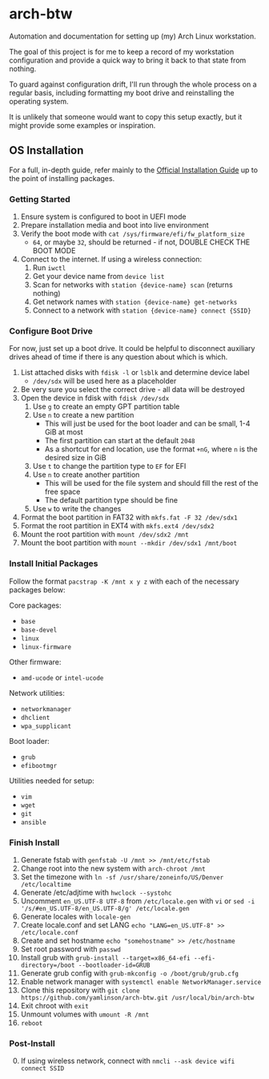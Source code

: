 
# arch-btw

Automation and documentation for setting up (my) Arch Linux workstation.

The goal of this project is for me to keep a record of my workstation configuration and provide a quick way to bring it back to that state from nothing.

To guard against configuration drift, I'll run through the whole process on a regular basis, including formatting my boot drive and reinstalling the operating system.

It is unlikely that someone would want to copy this setup exactly, but it might provide some examples or inspiration.

## OS Installation

For a full, in-depth guide, refer mainly to the [Official Installation Guide](https://wiki.archlinux.org/title/Installation_guide) up to the point of installing packages.

### Getting Started

1. Ensure system is configured to boot in UEFI mode
2. Prepare installation media and boot into live environment
3. Verify the boot mode with `cat /sys/firmware/efi/fw_platform_size`
    - `64`, or maybe `32`, should be returned - if not, DOUBLE CHECK THE BOOT MODE
5. Connect to the internet. If using a wireless connection:
    1. Run `iwctl`
    2. Get your device name from `device list`
    3. Scan for networks with `station {device-name} scan` (returns nothing)
    4. Get network names with `station {device-name} get-networks`
    5. Connect to a network with `station {device-name} connect {SSID}`
  
### Configure Boot Drive

For now, just set up a boot drive. It could be helpful to disconnect auxiliary drives ahead of time if there is any question about which is which.

1. List attached disks with `fdisk -l` or `lsblk` and determine device label
    - `/dev/sdx` will be used here as a placeholder
2. Be very sure you select the correct drive - all data will be destroyed
3. Open the device in fdisk with `fdisk /dev/sdx`
    1. Use `g` to create an empty GPT partition table
    2. Use `n` to create a new partition
        - This will just be used for the boot loader and can be small, 1-4 GiB at most
        - The first partition can start at the default `2048`
        - As a shortcut for end location, use the format `+nG`, where `n` is the desired size in GiB
    3. Use `t` to change the partition type to `EF` for EFI
    4. Use `n` to create another partition
        - This will be used for the file system and should fill the rest of the free space
        - The default partition type should be fine
    5. Use `w` to write the changes
4. Format the boot partition in FAT32 with `mkfs.fat -F 32 /dev/sdx1`
5. Format the root partition in EXT4 with `mkfs.ext4 /dev/sdx2`
6. Mount the root partition with `mount /dev/sdx2 /mnt`
7. Mount the boot partition with `mount --mkdir /dev/sdx1 /mnt/boot`

### Install Initial Packages

Follow the format `pacstrap -K /mnt x y z` with each of the necessary packages below:

Core packages:
- `base`
- `base-devel`
- `linux`
- `linux-firmware`

Other firmware:
- `amd-ucode` or `intel-ucode`

Network utilities:
- `networkmanager`
- `dhclient`
- `wpa_supplicant`

Boot loader:
- `grub`
- `efibootmgr`

Utilities needed for setup:
- `vim`
- `wget`
- `git`
- `ansible`

### Finish Install

1. Generate fstab with `genfstab -U /mnt >> /mnt/etc/fstab`
2. Change root into the new system with `arch-chroot /mnt`
3. Set the timezone with `ln -sf /usr/share/zoneinfo/US/Denver /etc/localtime`
4. Generate /etc/adjtime with `hwclock --systohc`
5. Uncomment `en_US.UTF-8 UTF-8` from `/etc/locale.gen` with `vi` or `sed -i '/s/#en_US.UTF-8/en_US.UTF-8/g' /etc/locale.gen`
6. Generate locales with `locale-gen`
7. Create locale.conf and set LANG `echo "LANG=en_US.UTF-8" >> /etc/locale.conf`
8. Create and set hostname `echo "somehostname" >> /etc/hostname`
9. Set root password with `passwd`
10. Install grub with `grub-install --target=x86_64-efi --efi-directory=/boot --bootloader-id=GRUB`
11. Generate grub config with `grub-mkconfig -o /boot/grub/grub.cfg`
12. Enable network manager with `systemctl enable NetworkManager.service`
13. Clone this repository with `git clone https://github.com/yamlinson/arch-btw.git /usr/local/bin/arch-btw`
14. Exit chroot with `exit`
15. Unmount volumes with `umount -R /mnt`
16. `reboot`

### Post-Install

0. If using wireless network, connect with `nmcli --ask device wifi connect SSID`
